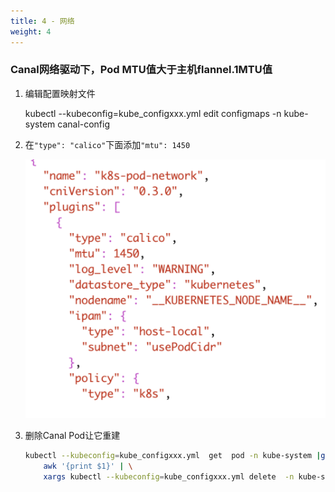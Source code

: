```yaml
---
title: 4 - 网络
weight: 4
---
```


### Canal网络驱动下，Pod MTU值大于主机flannel.1MTU值

1. 编辑配置映射文件

    kubectl --kubeconfig=kube_configxxx.yml edit   configmaps -n kube-system canal-config

2. 在`"type": "calico"`下面添加`"mtu": 1450`

    ![image-20181101183954443](_index.assets/image-20181101183954443.png)

3. 删除Canal Pod让它重建

    ```bash
    kubectl --kubeconfig=kube_configxxx.yml  get  pod -n kube-system |grep canal | \
        awk '{print $1}' | \
        xargs kubectl --kubeconfig=kube_configxxx.yml delete  -n kube-system pod
    ```